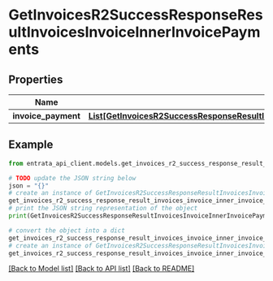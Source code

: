 # GetInvoicesR2SuccessResponseResultInvoicesInvoiceInnerInvoicePayments


## Properties

Name | Type | Description | Notes
------------ | ------------- | ------------- | -------------
**invoice_payment** | [**List[GetInvoicesR2SuccessResponseResultInvoicesInvoiceInnerInvoicePaymentsInvoicePaymentInner]**](GetInvoicesR2SuccessResponseResultInvoicesInvoiceInnerInvoicePaymentsInvoicePaymentInner.md) |  | 

## Example

```python
from entrata_api_client.models.get_invoices_r2_success_response_result_invoices_invoice_inner_invoice_payments import GetInvoicesR2SuccessResponseResultInvoicesInvoiceInnerInvoicePayments

# TODO update the JSON string below
json = "{}"
# create an instance of GetInvoicesR2SuccessResponseResultInvoicesInvoiceInnerInvoicePayments from a JSON string
get_invoices_r2_success_response_result_invoices_invoice_inner_invoice_payments_instance = GetInvoicesR2SuccessResponseResultInvoicesInvoiceInnerInvoicePayments.from_json(json)
# print the JSON string representation of the object
print(GetInvoicesR2SuccessResponseResultInvoicesInvoiceInnerInvoicePayments.to_json())

# convert the object into a dict
get_invoices_r2_success_response_result_invoices_invoice_inner_invoice_payments_dict = get_invoices_r2_success_response_result_invoices_invoice_inner_invoice_payments_instance.to_dict()
# create an instance of GetInvoicesR2SuccessResponseResultInvoicesInvoiceInnerInvoicePayments from a dict
get_invoices_r2_success_response_result_invoices_invoice_inner_invoice_payments_from_dict = GetInvoicesR2SuccessResponseResultInvoicesInvoiceInnerInvoicePayments.from_dict(get_invoices_r2_success_response_result_invoices_invoice_inner_invoice_payments_dict)
```
[[Back to Model list]](../README.md#documentation-for-models) [[Back to API list]](../README.md#documentation-for-api-endpoints) [[Back to README]](../README.md)


